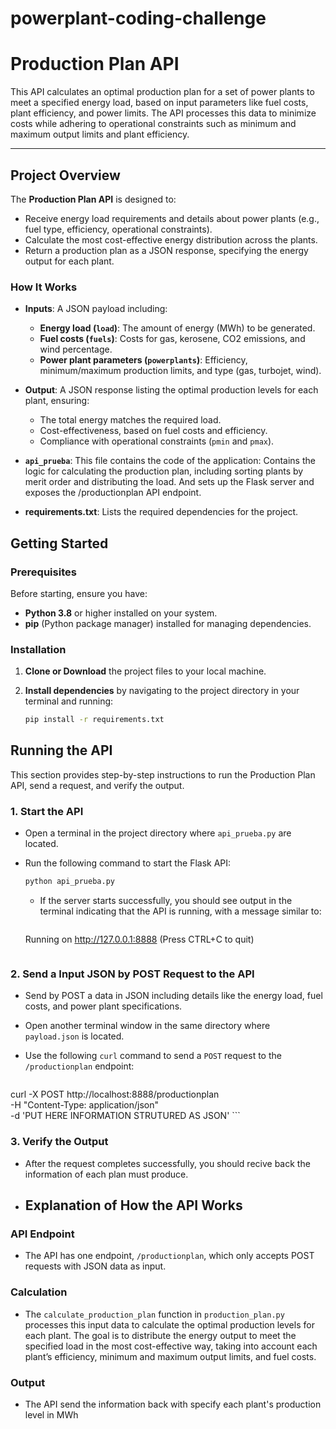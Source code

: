 # powerplant-coding-challenge
# **Production Plan API**

This API calculates an optimal production plan for a set of power plants to meet a specified energy load, based on input parameters like fuel costs, plant efficiency, and power limits. The API processes this data to minimize costs while adhering to operational constraints such as minimum and maximum output limits and plant efficiency.

---

## **Project Overview**

The **Production Plan API** is designed to:
- Receive energy load requirements and details about power plants (e.g., fuel type, efficiency, operational constraints).
- Calculate the most cost-effective energy distribution across the plants.
- Return a production plan as a JSON response, specifying the energy output for each plant.

### **How It Works**

- **Inputs**: A JSON payload including:
  - **Energy load (`load`)**: The amount of energy (MWh) to be generated.
  - **Fuel costs (`fuels`)**: Costs for gas, kerosene, CO2 emissions, and wind percentage.
  - **Power plant parameters (`powerplants`)**: Efficiency, minimum/maximum production limits, and type (gas, turbojet, wind).

- **Output**: A JSON response listing the optimal production levels for each plant, ensuring:
  - The total energy matches the required load.
  - Cost-effectiveness, based on fuel costs and efficiency.
  - Compliance with operational constraints (`pmin` and `pmax`).

- **`api_prueba`**: This file contains the code of the application: Contains the logic for calculating the production plan, including sorting plants by merit order and distributing the load. And sets up the Flask server and exposes the /productionplan API endpoint.

- **requirements.txt**: Lists the required dependencies for the project.


## Getting Started

### Prerequisites

Before starting, ensure you have:
- **Python 3.8** or higher installed on your system.
- **pip** (Python package manager) installed for managing dependencies.

### Installation

1. **Clone or Download** the project files to your local machine.
2. **Install dependencies** by navigating to the project directory in your terminal and running:

   ```bash
   pip install -r requirements.txt
   ```

## Running the API

This section provides step-by-step instructions to run the Production Plan API, send a request, and verify the output.

### 1. Start the API

- Open a terminal in the project directory where `api_prueba.py` are located.
- Run the following command to start the Flask API:

  ```bash
  python api_prueba.py
  ```
  
  - If the server starts successfully, you should see output in the terminal indicating that the API is running, with a message similar to:


    ```bash
  Running on http://127.0.0.1:8888 (Press CTRL+C to quit)
    ```

### 2. Send a Input JSON by POST Request to the API
- Send by POST a data in JSON including details like the energy load, fuel costs, and power plant specifications.

- Open another terminal window in the same directory where `payload.json` is located.

- Use the following `curl` command to send a `POST` request to the `/productionplan` endpoint:
    ```bash
curl -X POST http://localhost:8888/productionplan \
-H "Content-Type: application/json" \
-d 'PUT HERE INFORMATION STRUTURED AS JSON'
    ```

### 3. Verify the Output

- After the request completes successfully, you should recive back the information of each plan must produce.

- ## Explanation of How the API Works

### API Endpoint 
- The API has one endpoint, `/productionplan`, which only accepts POST requests with JSON data as input.

### Calculation

- The `calculate_production_plan` function in `production_plan.py` processes this input data to calculate the optimal production levels for each plant. The goal is to distribute the energy output to meet the specified load in the most cost-effective way, taking into account each plant’s efficiency, minimum and maximum output limits, and fuel costs.

### Output

- The API send the information back with specify each plant's production level in MWh



